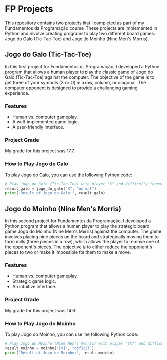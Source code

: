 # FP Projects

This repository contains two projects that I completed as part of my Fundamentos da Programação course. These projects are implemented in Python and involve creating programs to play two different board games: Jogo do Galo (Tic-Tac-Toe) and Jogo do Moinho (Nine Men's Morris).

## Jogo do Galo (Tic-Tac-Toe)

In this first project for Fundamentos da Programação, I developed a Python program that allows a human player to play the classic game of Jogo do Galo (Tic-Tac-Toe) against the computer. The objective of the game is to get three of your symbols (X or O) in a row, column, or diagonal. The computer opponent is designed to provide a challenging gaming experience.

### Features
- Human vs. computer gameplay.
- A well-implemented game logic.
- A user-friendly interface.

### Project Grade
My grade for this project was 17.7.

### How to Play Jogo do Galo
To play Jogo do Galo, you can use the following Python code:

```python
# Play Jogo do Galo (Tic-Tac-Toe) with player "X" and difficulty "normal"
result_galo = jogo_do_galo("X", "normal")
print("Result of Jogo do Galo:", result_galo)
```

## Jogo do Moinho (Nine Men's Morris)

In this second project for Fundamentos da Programação, I developed a Python program that allows a human player to play the strategic board game Jogo do Moinho (Nine Men's Morris) against the computer. The game involves placing nine pieces on the board and strategically moving them to form mills (three pieces in a row), which allows the player to remove one of the opponent's pieces. The objective is to either reduce the opponent's pieces to two or make it impossible for them to make a move.

### Features
- Human vs. computer gameplay.
- Strategic game logic.
- An intuitive interface.

### Project Grade
My grade for this project was 14.6.

### How to Play Jogo do Moinho
To play Jogo do Moinho, you can use the following Python code:

```python
# Play Jogo do Moinho (Nine Men's Morris) with player "[X]" and difficulty "dificil"
result_moinho = moinho("[X]", "dificil")
print("Result of Jogo do Moinho:", result_moinho)
```

